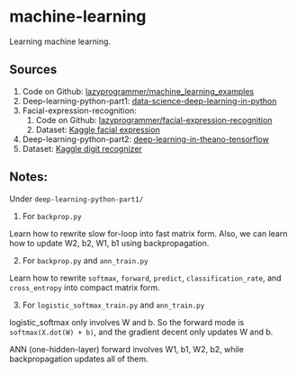 # machine-learning
Learning machine learning.

## Sources
1. Code on Github: [lazyprogrammer/machine_learning_examples](https://github.com/lazyprogrammer/machine_learning_examples/)
2. Deep-learning-python-part1: [data-science-deep-learning-in-python](https://www.udemy.com/data-science-deep-learning-in-python/)
3. Facial-expression-recognition:
	1. Code on Github: [lazyprogrammer/facial-expression-recognition](https://github.com/lazyprogrammer/facial-expression-recognition)
	2. Dataset: [Kaggle facial expression](https://www.kaggle.com/c/challenges-in-representation-learning-facial-expression-recognition-challenge)
4. Deep-learning-python-part2: [deep-learning-in-theano-tensorflow](https://www.udemy.com/data-science-deep-learning-in-theano-tensorflow/)
  1. Dataset: [Kaggle digit recognizer](https://www.kaggle.com/c/digit-recognizer)



## Notes:
Under `deep-learning-python-part1/`
1. For `backprop.py`

Learn how to rewrite slow for-loop into fast matrix form. Also, we can learn how to update W2, b2, W1, b1 using backpropagation.

2. For `backprop.py` and `ann_train.py`

Learn how to rewrite `softmax`, `forward`, `predict`, `classification_rate`, and `cross_entropy` into compact matrix form.

3. For `logistic_softmax_train.py` and `ann_train.py`

logistic_softmax only involves W and b. So the forward mode is `softmax(X.dot(W) + b)`, and the gradient decent only updates W and b.

ANN (one-hidden-layer) forward involves W1, b1, W2, b2, while backpropagation updates all of them. 
